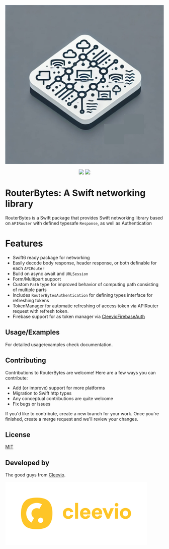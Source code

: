 <p align="center">
<img src="assets/logo.png" alt="RouterBytes" title="RouterBytes" width="512"/>
</p>

<p align="center">
<a href="https://swift.org/package-manager/"><img src="https://img.shields.io/badge/SPM-supported-DE5C43.svg?style=flat"></a>
<a href="blob/main/LICENSE.md"><img src="https://img.shields.io/badge/License-MIT-yellow.svg"></a>
</p>

# RouterBytes: A Swift networking library

RouterBytes is a Swift package that provides Swift networking library based on ```APIRouter``` with defined typesafe ```Response```, as well as Authentication

# Features

- Swift6 ready package for networking
- Easily decode body response, header response, or both definable for each ```APIRouter```
- Build on async await and ```URLSession```
- Form/Multipart support
- Custom ```Path``` type for improved behavior of computing path consisting of multiple parts
- Includes ```RouterBytesAuthentication``` for defining types interface for refreshing tokens
- TokenManager for automatic refreshing of access token via APIRouter request with refresh token.
- Firebase support for as token manager via [CleevioFirebaseAuth](https://github.com/cleevio/CleevioFirebaseAuth)

## Usage/Examples

For detailed usage/examples check documentation.

## Contributing

Contributions to RouterBytes are welcome!
Here are a few ways you can contribute:

- Add (or improve) support for more platforms
- Migration to Swift http types
- Any conceptual contributions are quite welcome
- Fix bugs or issues

If you'd like to contribute, create a new branch for your work. Once you're finished, create a merge request and we'll review your changes.

## License

[MIT](LICENSE.md)

## Developed by

The good guys from [Cleevio](https://cleevio.com).

![Cleevio logo](assets/cleevio.png)
